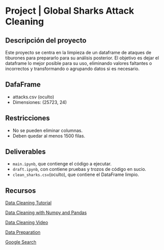# Project | Global Sharks Attack Cleaning 


## Descripción del proyecto

Este proyecto se centra en la limpieza de un dataframe de ataques de tiburones para prepararlo para su análisis posterior. El objetivo es dejar el dataframe lo mejor posible para su uso, eliminando valores faltantes o incorrectos y transformando o agrupando datos si es necesario.

## DafaFrame 

- attacks.csv (oculto)
- Dimensiones: (25723, 24)

## Restricciones

- No se pueden eliminar columnas.
- Deben quedar al menos 1500 filas.

## Deliverables

- `main.ipynb`, que contienge el código a ejecutar.
- `draft.ipynb`, con contiene pruebas y trozos de código en sucio.
- `clean_sharks.csv`(oculto), que contiene el DataFrame limpio.

## Recursos

[Data Cleaning Tutorial](https://www.tutorialspoint.com/python/python_data_cleansing.html)

[Data Cleaning with Numpy and Pandas](https://realpython.com/python-data-cleaning-numpy-pandas/#python-data-cleaning-recap-and-resources)

[Data Cleaning Video](https://www.youtube.com/watch?v=ZOX18HfLHGQ)

[Data Preparation](https://www.kdnuggets.com/2017/06/7-steps-mastering-data-preparation-python.html)

[Google Search](https://www.google.es/search?q=how+to+clean+data+with+python)

